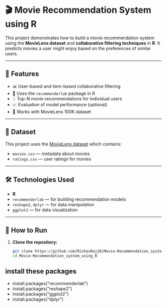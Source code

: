 # 🎬 Movie Recommendation System using R

This project demonstrates how to build a movie recommendation system using the **MovieLens dataset** and **collaborative filtering techniques** in **R**. It predicts movies a user might enjoy based on the preferences of similar users.

---

## 📌 Features

- 📊 User-based and item-based collaborative filtering
- 🧠 Uses the `recommenderlab` package in R
- 💡 Top-N movie recommendations for individual users
- 📈 Evaluation of model performance (optional)
- 📁 Works with MovieLens 100K dataset

---

## 📂 Dataset

This project uses the [MovieLens dataset](https://grouplens.org/datasets/movielens/) which contains:

- `movies.csv` — metadata about movies
- `ratings.csv` — user ratings for movies

---

## 🛠️ Technologies Used

- **R**
- `recommenderlab` — for building recommendation models
- `reshape2`, `dplyr` — for data manipulation
- `ggplot2` — for data visualization

---

## 🚀 How to Run

1. **Clone the repository:**
   ```bash
   git clone https://github.com/RishavRaj20/Movie-Recommendation_system_using_R.git
   cd Movie-Recommendation_system_using_R

## install these packages
- install.packages("recommenderlab")
- install.packages("reshape2")
- install.packages("ggplot2")
- install.packages("dplyr")
